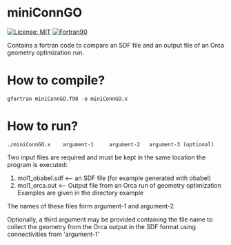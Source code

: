 # miniConnGO

[![License: MIT](https://img.shields.io/badge/License-MIT-yellow.svg)](https://opensource.org/licenses/MIT)
[![Fortran90](https://img.shields.io/badge/Language-Fortran90-red.svg)](https://en.wikipedia.org/wiki/Fortran)


Contains a fortran code to compare an SDF file and an output file of an Orca geometry optimization run.

# How to compile?

    gfortran miniConnGO.f90 -o miniConnGO.x


# How to run? 


    ./miniConnGO.x    argument-1     argument-2   argument-3 (optional) 

                   
Two input files are required and must be kept in the same location the program is executed: 
1. mol1_obabel.sdf     <-- an SDF file (for example generated with obabel)
2. mol1_orca.out       <-- Output file from an Orca run of geometry optimization
Examples are given in the directory example

The names of these files form argument-1 and argument-2 

Optionally, a third argument may be provided containing the file name to collect the geometry from the Orca output in the SDF format using connectivities
from 'argument-1'
